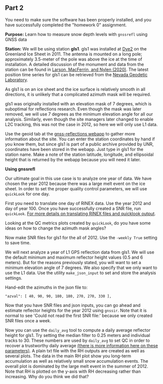 ## Part 2

You need to make sure the software has been properly installed, and you have successfully completed the "homework 0" assignment.

**Purpose:** Learn how to measure snow depth levels with <code>gnssrefl</code> using GNSS data 


**Station:**
We will be using station **gls1**.
gls1 was installed at [Dye2](http://greenlandtoday.com/dye-2-a-relic-from-a-not-so-distant-past/?lang=en) on the Greenland Ice Sheet in 2011. 
The antenna is mounted on a long pole; approximately 3.5-meter of the pole was above the ice at the time of installation. 
A detailed discussion of the monument and 
data from the station can be found in [Larson, MacFerrin, and Nylen (2020)](https://tc.copernicus.org/articles/14/1985/2020/tc-14-1985-2020.pdf). 
The latest position time series for gls1 can be retrieved 
from the [Nevada Geodetic Laboratory](http://geodesy.unr.edu/gps_timeseries/tenv3/IGS14/GLS1.tenv3). 

As gls1 is on an ice sheet and the ice surface is relatively smooth in all directions, it 
is unlikely that a complicated azimuth mask will be required.

gls1 was originally installed with an elevation mask of 7 degrees, which is suboptimal for reflections research.
Even though the mask was later removed, we will use 7 degrees as the minimum elevation angle for all our analysis.
Similarly, even though the site managers later changed to enable L2C tracking, this was not the case in 2012, so here we will only use L1 data.

Use the geoid tab at the [gnss-reflections webapp](https://gnss-reflections.org) to gather more information about the site. 
You can enter the station coordinates by hand if 
you know them, but since gls1 is part of a public archive provided by UNR, coordinates have been stored in the 
webapp. Just type in gls1 for the station name. Make a note of the station latitude, 
longitude, and ellipsoidal height that is returned by the webapp because you will need it later. 

**Using gnssrefl**

Our ultimate goal in this use case is to analyze one year of data. We have chosen the year 2012 
because there was a large melt event on the ice sheet. In order to set the proper quality control parameters, we will use 
<code>quickLook</code> for one day. 

First you need to translate one day of RINEX data.  Use the year 2012 and day of year 100.
Once you have successfully created a SNR file, run <code>quickLook</code>.
[For more details on translating RINEX files and quicklook output](https://github.com/kristinemlarson/gnssrefl).

Looking at the QC metrics plots created by <code>quickLook</code>, do you have some ideas on how to change the azimuth mask angles?

Now make SNR files for gls1 for the all of 2012. Use the <code>-weekly True</code> setting to save time.

We will next analyze a year of L1 GPS reflection data from gls1. We will use the default minimum and maximum 
reflector height values (0.5 and 6 meters). But for the reasons previously stated, you will want to 
set a minimum elevation angle of 7 degrees. We also specify that we only want to use the L1 data.
Use the utility <code>make_json_input</code> to set and store the analysis settings.

Hand-edit the azimuths in the json file to:

```
"azval": [ 40, 90, 90, 180, 180, 270, 270, 330 ],
```
    
Now that you have SNR files and json inputs, you can go ahead and estimate reflector heights for the year 2012 using <code>gnssir</code>.
Note that it is normal to see 'Could not read the first SNR file:' because we only created SNR files once a week.

Now you can use the <code>daily_avg</code> tool to compute a daily average reflector height for gls1. 
Try setting the median filter to 0.25 meters and individual tracks to 30. These numbers are used 
by <code>daily_avg</code> to set QC in order to recover a trustworthy daily average [(there is more information here on these parameters)](https://github.com/kristinemlarson/gnssrefl#helper). A plain txt file 
with the RH outputs are created as well as several plots. 
The data in the main RH plot show you long-term accumulation as well as relatively small snow 
accumulation events. The overall plot is dominated by the large melt event in the summer of 2012.
Note that RH is plotted on the y-axis with RH decreasing rather than increasing. Why do you think we 
did that?

